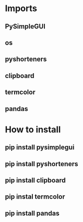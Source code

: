 
# Imports

##  PySimpleGUI
##  os
##  pyshorteners
##  clipboard
##  termcolor
## pandas

# How to install 

## pip install pysimplegui 
## pip install pyshorteners
## pip install clipboard
## pip instal termcolor
## pip install pandas